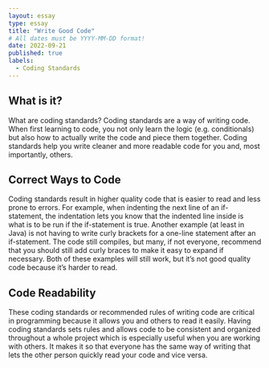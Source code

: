 ```yaml
---
layout: essay
type: essay
title: "Write Good Code"
# All dates must be YYYY-MM-DD format!
date: 2022-09-21
published: true
labels:
  - Coding Standards
---
```


## What is it?

What are coding standards? Coding standards are a way of writing code. When first learning to code, you not only learn the logic (e.g. conditionals) but also how to actually write the code and piece them together. Coding standards help you write cleaner and more readable code for you and, most importantly, others.

## Correct Ways to Code

Coding standards result in higher quality code that is easier to read and less prone to errors. For example, when indenting the next line of an if-statement, the indentation lets you know that the indented line inside is what is to be run if the if-statement is true. Another example (at least in Java) is not having to write curly brackets for a one-line statement after an if-statement. The code still compiles, but many, if not everyone, recommend that you should still add curly braces to make it easy to expand if necessary. Both of these examples will still work, but it’s not good quality code because it’s harder to read.

## Code Readability

These coding standards or recommended rules of writing code are critical in programming because it allows you and others to read it easily. Having coding standards sets rules and allows code to be consistent and organized throughout a whole project which is especially useful when you are working with others. It makes it so that everyone has the same way of writing that lets the other person quickly read your code and vice versa.
